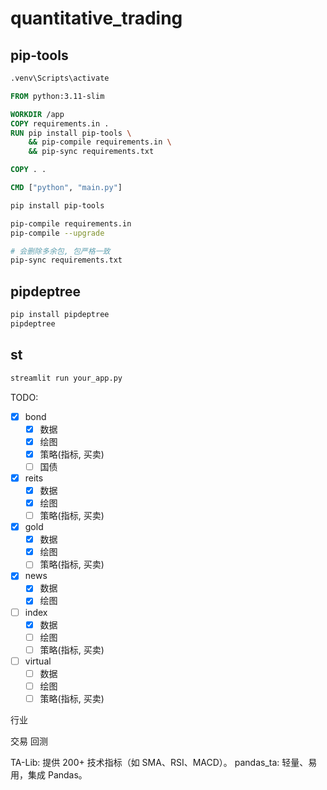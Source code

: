 # quantitative_trading

## pip-tools

```cmd
.venv\Scripts\activate
```


```dockerfile
FROM python:3.11-slim

WORKDIR /app
COPY requirements.in .
RUN pip install pip-tools \
    && pip-compile requirements.in \
    && pip-sync requirements.txt

COPY . .

CMD ["python", "main.py"]

```



```bash
pip install pip-tools

pip-compile requirements.in
pip-compile --upgrade

# 会删除多余包, 包严格一致
pip-sync requirements.txt


```

## pipdeptree

```bash
pip install pipdeptree
pipdeptree
```



## st
```bash
streamlit run your_app.py

```

TODO:

- [x] bond
  - [x] 数据
  - [x] 绘图
  - [x] 策略(指标, 买卖)
  - [ ] 国债
- [x] reits
  - [x] 数据
  - [x] 绘图
  - [ ] 策略(指标, 买卖)
- [x] gold
  - [x] 数据
  - [x] 绘图
  - [ ] 策略(指标, 买卖)
- [x] news
  - [x] 数据
  - [x] 绘图
- [ ] index
  - [x] 数据
  - [ ] 绘图
  - [ ] 策略(指标, 买卖)
- [ ] virtual
  - [ ] 数据
  - [ ] 绘图
  - [ ] 策略(指标, 买卖)

行业

交易
回测



TA-Lib: 提供 200+ 技术指标（如 SMA、RSI、MACD）。
pandas_ta: 轻量、易用，集成 Pandas。

